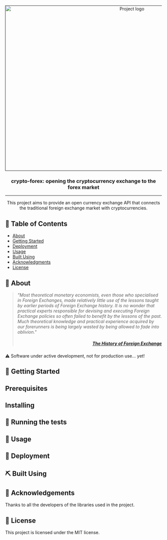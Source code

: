 <p align="center">
  <a href="" rel="noopener">
 <img width=800px height=532px src="https://cdn.britannica.com/53/68353-050-83DDD422/Trading-floor-New-York-Stock-Exchange-City.jpg" alt="Project logo"></a>
</p>

<h3 align="center"> <b>crypto-forex</b>: opening the cryptocurrency exchange to the forex market </h3>

---

<p align="center">
This project aims to provide an open currency exchange API that connects the traditional foreign
exchange market with cryptocurrencies.
    <br> 
</p>

## 📝 Table of Contents

- [About](#about)
- [Getting Started](#getting_started)
- [Deployment](#deployment)
- [Usage](#usage)
- [Built Using](#built_using)
- [Acknowledgments](#acknowledgement)
- [License](#license)

## 🧐 About <a name = "about"></a>

>*"Most theoretical monetary economists, even those who specialised in Foreign Exchanges, made
>relatively little use of the lessons taught by earlier periods of Foreign Exchange history. It is
>no wonder that practical experts responsible for devising and executing Foreign Exchange policies
>so often failed to benefit by the lessons of the past. Much theoretical knowledge and practical
>experience acquired by our forerunners is being largely wasted by being allowed to fade into
>oblivion."* <h5 align="right"> <a href = "https://doi.org/10.1017/S0022050700060976">The History of
>Foreign Exchange</a></h5>

⚠️ Software under active development, not for production use... yet!

## 🏁 Getting Started <a name = "getting_started"></a>


## Prerequisites


## Installing


## 🔧 Running the tests <a name = "tests"></a>


## 🎈 Usage <a name="usage"></a>


## 🚀 Deployment <a name = "deployment"></a>


## ⛏️ Built Using <a name = "built_using"></a>


## 🎉 Acknowledgements <a name = "acknowledgement"></a>

Thanks to all the developers of the libraries used in the project.

## 📝 License <a name = "license"></a>
This project is licensed under the MIT license.